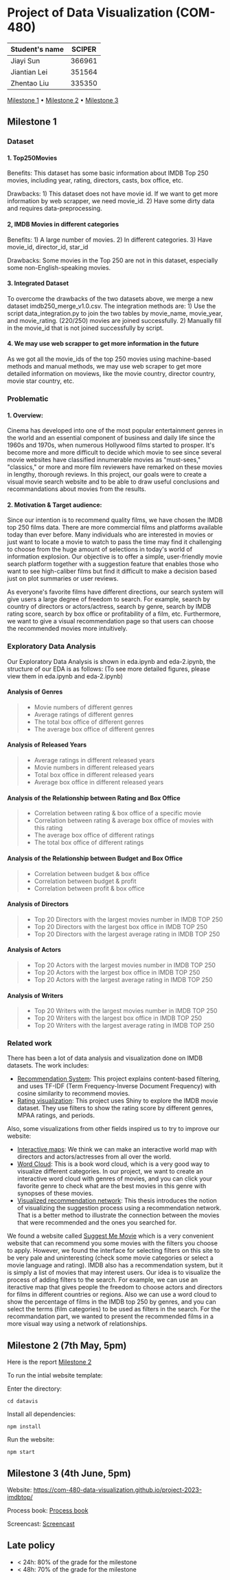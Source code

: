# Project of Data Visualization (COM-480)

| Student's name | SCIPER |
| -------------- | ------ |
| Jiayi Sun | 366961 |
|Jiantian Lei |351564 |
|Zhentao Liu |335350 |

[Milestone 1](#milestone-1) • [Milestone 2](#milestone-2) • [Milestone 3](#milestone-3)

## Milestone 1 

### Dataset

####  1. Top250Movies

Benefits: This dataset has some basic information about IMDB Top 250 movies, including year, rating, directors, casts, box office, etc.

Drawbacks: 1) This dataset does not have movie id. If we want to get more information by web scrapper, we need movie_id. 2) Have some dirty data and requires data-preprocessing.

#### 2, IMDB Movies in different categories

Benefits: 1) A large number of movies. 2) In different categories. 3) Have movie_id, director_id, star_id

Drawbacks: Some movies in the Top 250 are not in this dataset, especially some non-English-speaking movies.

#### 3. Integrated Dataset

To overcome the drawbacks of the two datasets above, we merge a new dataset imdb250_merge_v1.0.csv. The integration methods are: 1) Use the script data_integration.py to join the two tables by movie_name, movie_year, and movie_rating. (220/250) movies are joined successfully. 2) Manually fill in the movie_id that is not joined successfully by script.

#### 4. We may use web scrapper to get more information in the future

As we got all the movie_ids of the top 250 movies using machine-based methods and manual methods, we may use web scraper to get more detailed information on moviews, like the movie country, director country, movie star country, etc.

### Problematic

#### 1. Overview:

Cinema has developed into one of the most popular entertainment genres in the world and an essential component of business and daily life since the 1960s and 1970s, when numerous Hollywood films started to prosper. It's become more and more difficult to decide which movie to see since several movie websites have classified innumerable movies as "must-sees," "classics," or more and more film reviewers have remarked on these movies in lengthy, thorough reviews. In this project, our goals were to create a visual movie search website and to be able to draw useful conclusions and recommandations about movies from the results.

#### 2. Motivation & Target audience:

Since our intention is to recommend quality films, we have chosen the IMDB top 250 films data. There are more commercial films and platforms available today than ever before. Many individuals who are interested in movies or just want to locate a movie to watch to pass the time may find it challenging to choose from the huge amount of selections in today's world of information explosion. Our objective is to offer a simple, user-friendly movie search platform together with a suggestion feature that enables those who want to see high-caliber films but find it difficult to make a decision based just on plot summaries or user reviews.

As everyone's favorite films have different directions, our search system will give users a large degree of freedom to search. For example, search by country of directors or actors/actress, search by genre, search by IMDB rating score, search by box office or profitability of a film, etc. Furthermore, we want to give a visual recommendation page so that users can choose the recommended movies more intuitively. 

### Exploratory Data Analysis

Our Exploratory Data Analysis is shown in eda.ipynb and eda-2.ipynb, the structure of our EDA is as follows:
(To see more detailed figures, please view them in eda.ipynb and eda-2.ipynb)

#### Analysis of Genres

>- Movie numbers of different genres
>- Average ratings of different genres
>- The total box office of different genres
>- The average box office of different genres

#### Analysis of Released Years

>- Average ratings in different released years
>- Movie numbers in different released years
>- Total box office in different released years
>-  Average box office in different released years

#### Analysis of the Relationship between Rating and Box Office

>- Correlation between rating & box office of a specific movie
>- Correlation between rating & average box office of movies with this rating
>- The average box office of different ratings
>- The total box office of different ratings

#### Analysis of the Relationship between Budget and Box Office

>- Correlation between budget & box office
>- Correlation between budget & profit
>- Correlation between profit & box office

#### Analysis of Directors
> - Top 20 Directors with the largest movies number in IMDB TOP 250
> - Top 20 Directors with the largest box office in IMDB TOP 250
> - Top 20 Directors with the largest average rating in IMDB TOP 250
#### Analysis of Actors
> - Top 20 Actors with the largest movies number in IMDB TOP 250
> - Top 20 Actors with the largest box office in IMDB TOP 250
> - Top 20 Actors with the largest average rating in IMDB TOP 250
#### Analysis of Writers
> - Top 20 Writers with the largest movies number in IMDB TOP 250
> - Top 20 Writers with the largest box office in IMDB TOP 250
> - Top 20 Writers with the largest average rating in IMDB TOP 250

### Related work

There has been a lot of data analysis and visualization done on IMDB datasets. The work includes:
* [Recommendation System](https://www.kaggle.com/code/anmolbajpai/imdb-movies-analysis-eda-recommendations#RECOMMENDATION-SYSTEM): This project explains content-based filtering, and uses TF-IDF (Term Frequency-Inverse Document Frequency) with cosine similarity to recommend movies.
* [Rating visualization](https://krisrs1128.github.io/stat679_notes/2022/06/01/week2-3.html): This project uses Shiny to explore the IMDB movie dataset. They use filters to show the rating score by different genres, MPAA ratings, and periods.

Also, some visualizations from other fields inspired us to try to improve our website:
* [Interactive maps](https://maphub.net/hyperknot/custom-markers-berlin-zoo): We think we can make an interactive world map with directors and actors/actresses from all over the world. 
* [Word Cloud](https://earthlinginteractive.com/blog/book-and-movie-word-clouds/): This is a book word cloud, which is a very good way to visualize different categories. In our project, we want to create an interactive word cloud with genres of movies, and you can click your favorite genre to check what are the best movies in this genre with synopses of these movies.
* [Visualized recommendation network](https://www.researchgate.net/publication/221514932_Integrating_statistics_and_visualization_Case_studies_of_gaining_clarity_during_exploratory_data_analysis): This thesis introduces the notion of visualizing the suggestion process using a recommendation network. That is a better method to illustrate the connection between the movies that were recommended and the ones you searched for.

We found a website called [Suggest Me Movie](https://www.suggestmemovie.com/) which is a very convenient website that can recommend you some movies with the filters you choose to apply. However, we found the interface for selecting filters on this site to be very pale and uninteresting (check some movie categories or select a movie language and rating). IMDB also has a recommendation system, but it is simply a list of movies that may interest users. Our idea is to visualize the process of adding filters to the search. For example, we can use an iteractive map that gives people the freedom to choose actors and directors for films in different countries or regions. Also we can use a word cloud to show the percentage of films in the IMDB top 250 by genres, and you can select the terms (film categories) to be used as filters in the search. For the recommandation part, we wanted to present the recommended films in a more visual way using a network of relationships.


## Milestone 2 (7th May, 5pm)

Here is the report [Milestone 2](https://github.com/com-480-data-visualization/project-2023-imdbtop/blob/master/Milestone2.pdf)

To run the intial website template:

Enter the directory:

`cd datavis`

Install all dependencies: 

`npm install`

Run the website: 

`npm start`


## Milestone 3 (4th June, 5pm)

Website: https://com-480-data-visualization.github.io/project-2023-imdbtop/

Process book: [Process book](https://github.com/com-480-data-visualization/project-2023-imdbtop/blob/master/ProcessBook.pdf)

Screencast: [Screencast](https://drive.google.com/drive/folders/1uOY2nSTpl96xGfrw3Vb12EUJ9FR4cF3p?usp=sharing)


## Late policy

- < 24h: 80% of the grade for the milestone
- < 48h: 70% of the grade for the milestone

